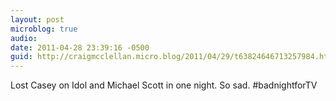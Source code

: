 ```yaml
---
layout: post
microblog: true
audio: 
date: 2011-04-28 23:39:16 -0500
guid: http://craigmcclellan.micro.blog/2011/04/29/t63824646713257984.html
---
```

Lost Casey on Idol and Michael Scott in one night.  So sad. #badnightforTV
